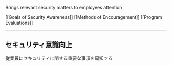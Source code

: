 
Brings relevant security  matters to employees attention

[[Goals of Security Awareness]]
[[Methods of Encouragement]]
[[Program Evaluations]]


---
## セキュリティ意識向上

従業員にセキュリティに関する重要な事項を周知する

